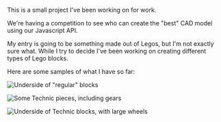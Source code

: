 This is a small project I've been working on for work.

We're having a competition to see who can create the "best" CAD model using our Javascript API.

My entry is going to be something made out of Legos, but I'm not exactly sure what.  While I try to decide I've been working on creating different types of Lego blocks.

Here are some samples of what I have so far:

![Underside of "regular" blocks](http://jlarocco.smugmug.com/photos/i-M5FTwq6/0/O/i-M5FTwq6.png)

![Some Technic pieces, including gears](http://jlarocco.smugmug.com/photos/i-RDvgp9q/0/O/i-RDvgp9q.png)

![Underside of Technic blocks, with large wheels](http://jlarocco.smugmug.com/photos/i-Wd48JQC/0/O/i-Wd48JQC.png)
